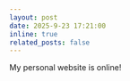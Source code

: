 ```yaml
---
layout: post
date: 2025-9-23 17:21:00
inline: true
related_posts: false
---
```


My personal website is online!
